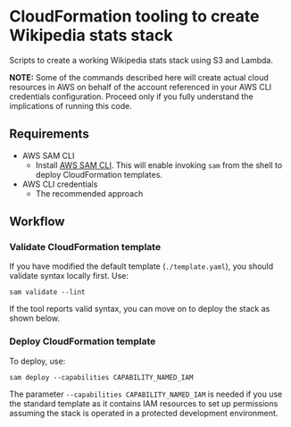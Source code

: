 # CloudFormation tooling to create Wikipedia stats stack

Scripts to create a working Wikipedia stats stack using S3 and Lambda.

**NOTE:** Some of the commands described here will create actual cloud resources in AWS on behalf of the account referenced in your AWS CLI credentials configuration. Proceed only if you fully understand the implications of running this code.

## Requirements

* AWS SAM CLI
    * Install [AWS SAM CLI](https://docs.aws.amazon.com/serverless-application-model/latest/developerguide/install-sam-cli.html). This will enable invoking `sam` from the shell to deploy CloudFormation templates.
* AWS CLI credentials
    * The recommended approach 


## Workflow

### Validate CloudFormation template

If you have modified the default template (`./template.yaml`), you should validate syntax locally first. Use:

`sam validate --lint`

If the tool reports valid syntax, you can move on to deploy the stack as shown below.

### Deploy CloudFormation template

To deploy, use:

`sam deploy --capabilities CAPABILITY_NAMED_IAM`

The parameter `--capabilities CAPABILITY_NAMED_IAM` is needed if you use the standard template as it contains IAM resources to set up permissions assuming the stack is operated in a protected development environment.
